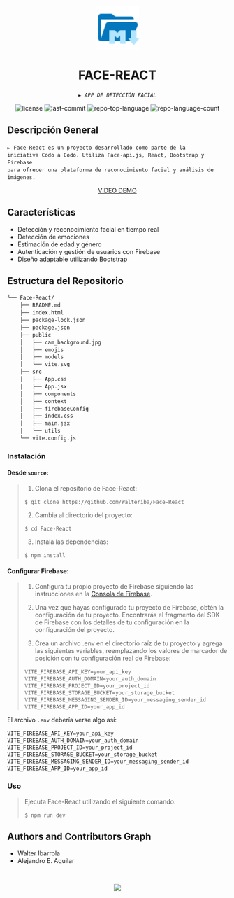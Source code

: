 <p align="center">
  <img src="https://raw.githubusercontent.com/PKief/vscode-material-icon-theme/ec559a9f6bfd399b82bb44393651661b08aaf7ba/icons/folder-markdown-open.svg" width="100" alt="project-logo">
</p>
<p align="center">
    <h1 align="center">FACE-REACT</h1>
</p>
<p align="center">
    <em><code>► APP DE DETECCIÓN FACIAL</code></em>
</p>
<p align="center">
	<img src="https://img.shields.io/github/license/Walteriba/Face-React?style=default&logo=opensourceinitiative&logoColor=white&color=0080ff" alt="license">
	<img src="https://img.shields.io/github/last-commit/Walteriba/Face-React?style=default&logo=git&logoColor=white&color=0080ff" alt="last-commit">
	<img src="https://img.shields.io/github/languages/top/Walteriba/Face-React?style=default&color=0080ff" alt="repo-top-language">
	<img src="https://img.shields.io/github/languages/count/Walteriba/Face-React?style=default&color=0080ff" alt="repo-language-count">
<p>
<p align="center">
	<!-- default option, no dependency badges. -->
</p>

##  Descripción General

<code>► Face-React es un proyecto desarrollado como parte de la iniciativa Codo a Codo. Utiliza Face-api.js, React, Bootstrap y Firebase para ofrecer una plataforma de reconocimiento facial y análisis de imágenes.
</code>

<p align="center">
  <a href="https://youtu.be/k4IZaIDmf6w">VIDEO DEMO</a>
</p>

##  Características

   
- Detección y reconocimiento facial en tiempo real
- Detección de emociones
- Estimación de edad y género
- Autenticación y gestión de usuarios con Firebase
- Diseño adaptable utilizando Bootstrap




##  Estructura del Repositorio
```sh
└── Face-React/
    ├── README.md
    ├── index.html
    ├── package-lock.json
    ├── package.json
    ├── public
    │   ├── cam_background.jpg
    │   ├── emojis
    │   ├── models
    │   └── vite.svg
    ├── src
    │   ├── App.css
    │   ├── App.jsx
    │   ├── components
    │   ├── context
    │   ├── firebaseConfig
    │   ├── index.css
    │   ├── main.jsx
    │   └── utils
    └── vite.config.js
```

### Instalación

#### Desde `source`:

> 1. Clona el repositorio de Face-React:
> ```console
> $ git clone https://github.com/Walteriba/Face-React
> ```
>
> 2. Cambia al directorio del proyecto:
> ```console
> $ cd Face-React
> ```
>
> 3. Instala las dependencias:
> ```console
> $ npm install
> ```

#### Configurar Firebase:

> 1. Configura tu propio proyecto de Firebase siguiendo las instrucciones en la [Consola de Firebase](https://console.firebase.google.com/).
>
> 2. Una vez que hayas configurado tu proyecto de Firebase, obtén la configuración de tu proyecto. Encontrarás el fragmento del SDK de Firebase con los detalles de tu configuración en la configuración del proyecto.
>
> 3. Crea un archivo .env en el directorio raíz de tu proyecto y agrega las siguientes variables, reemplazando los valores de marcador de posición con tu configuración real de Firebase:
> ```env
> VITE_FIREBASE_API_KEY=your_api_key
> VITE_FIREBASE_AUTH_DOMAIN=your_auth_domain
> VITE_FIREBASE_PROJECT_ID=your_project_id
> VITE_FIREBASE_STORAGE_BUCKET=your_storage_bucket
> VITE_FIREBASE_MESSAGING_SENDER_ID=your_messaging_sender_id
> VITE_FIREBASE_APP_ID=your_app_id
> ```

El archivo `.env` debería verse algo así:
```env
VITE_FIREBASE_API_KEY=your_api_key
VITE_FIREBASE_AUTH_DOMAIN=your_auth_domain
VITE_FIREBASE_PROJECT_ID=your_project_id
VITE_FIREBASE_STORAGE_BUCKET=your_storage_bucket
VITE_FIREBASE_MESSAGING_SENDER_ID=your_messaging_sender_id
VITE_FIREBASE_APP_ID=your_app_id

```

###  Uso

> Ejecuta Face-React utilizando el siguiente comando:
> ```console
> $ npm run dev
> ```


## Authors and Contributors Graph

- Walter Ibarrola
- Alejandro E. Aguilar

<br>
<p align="center">
   <a href="https://github.com/Walteriba/Face-React/graphs/contributors">
      <img src="https://contrib.rocks/image?repo=Walteriba/Face-React">
   </a>
</p>
</details>
